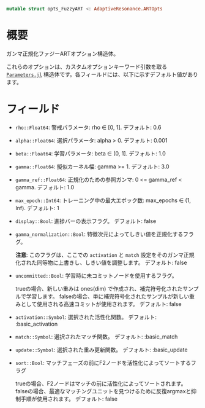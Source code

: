 ```julia
mutable struct opts_FuzzyART <: AdaptiveResonance.ARTOpts
```

# 概要

ガンマ正規化ファジーARTオプション構造体。

これらのオプションは、カスタムオプションキーワード引数を取る [`Parameters.jl`](https://github.com/mauro3/Parameters.jl) 構造体です。各フィールドには、以下に示すデフォルト値があります。

# フィールド

  * `rho::Float64`: 警戒パラメータ: rho ∈ [0, 1].  デフォルト: 0.6
  * `alpha::Float64`: 選択パラメータ: alpha > 0.  デフォルト: 0.001
  * `beta::Float64`: 学習パラメータ: beta ∈ (0, 1].  デフォルト: 1.0
  * `gamma::Float64`: 擬似カーネル幅: gamma >= 1.  デフォルト: 3.0
  * `gamma_ref::Float64`: 正規化のための参照ガンマ: 0 <= gamma_ref < gamma.  デフォルト: 1.0
  * `max_epoch::Int64`: トレーニング中の最大エポック数: max_epochs ∈ (1, Inf).  デフォルト: 1
  * `display::Bool`: 進捗バーの表示フラグ。  デフォルト: false
  * `gamma_normalization::Bool`: 特徴次元によってしきい値を正規化するフラグ。

    **注意**: このフラグは、ここでの `activation` と `match` 設定をそのガンマ正規化された同等物に上書きし、しきい値を調整します。  デフォルト: false
  * `uncommitted::Bool`: 学習時に未コミットノードを使用するフラグ。

    trueの場合、新しい重みは ones(dim) で作成され、補完符号化されたサンプルで学習します。 falseの場合、単に補完符号化されたサンプルが新しい重みとして使用される高速コミットが使用されます。  デフォルト: false
  * `activation::Symbol`: 選択された活性化関数。  デフォルト: :basic_activation
  * `match::Symbol`: 選択されたマッチ関数。  デフォルト: :basic_match
  * `update::Symbol`: 選択された重み更新関数。  デフォルト: :basic_update
  * `sort::Bool`: マッチフェーズの前にF2ノードを活性化によってソートするフラグ

    trueの場合、F2ノードはマッチの前に活性化によってソートされます。 falseの場合、最適なマッチングユニットを見つけるために反復argmaxと抑制手順が使用されます。  デフォルト: false
